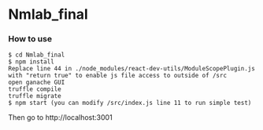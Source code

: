 # Nmlab_final

### How to use
```
$ cd Nmlab_final
$ npm install
Replace line 44 in ./node_modules/react-dev-utils/ModuleScopePlugin.js with "return true" to enable js file access to outside of /src
open ganache GUI
truffle compile
truffle migrate
$ npm start (you can modify /src/index.js line 11 to run simple test)
```

Then go to http://localhost:3001

